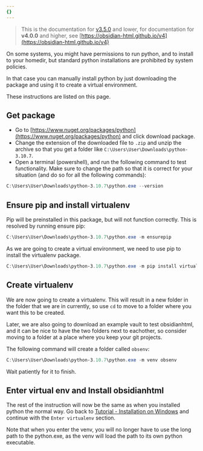 ```yaml
---
{}
---
```

   
> This is the documentation for [v3.5.0](../../../Changelog/v3.5.0.md) and lower, for documentation for **v4.0.0** and higher, see [https://obsidian-html.github.io/v4](https://obsidian-html.github.io/v4)   
   
On some systems, you might have permissions to run python, and to install to your homedir, but standard python installations are prohibited by system policies.   
   
In that case you can manually install python by just downloading the package and using it to create a virtual environment.   
   
These instructions are listed on this page.   
   
## Get package   
   
- Go to [https://www.nuget.org/packages/python](https://www.nuget.org/packages/python) and click download package.   
- Change the extension of the downloaded file to `.zip` and unzip the archive so that you get a folder like `C:\Users\User\Downloads\python-3.10.7`.   
- Open a terminal (powershell), and run the following command to test functionality. Make sure to change the path so that it is correct for your situation (and do so for all the following commands):   
   
``` powershell
C:\Users\User\Downloads\python-3.10.7\python.exe --version
```
   
   
## Ensure pip and install virtualenv   
Pip will be preinstalled in this package, but will not function correctly. This is resolved by running ensure pip:   
   
``` powershell
C:\Users\User\Downloads\python-3.10.7\python.exe -m ensurepip
```
   
   
As we are going to create a virtual environment, we need to use pip to install the virtualenv package.   
   
``` powershell
C:\Users\User\Downloads\python-3.10.7\python.exe -m pip install virtualenv
```
   
   
## Create virtualenv   
We are now going to create a virtualenv. This will result in a new folder in the folder that we are in currently, so use `cd` to move to a folder where you want this to be created.    
   
Later, we are also going to download an example vault to test obsidianhtml, and it can be nice to have the two folders next to eachother, so consider moving to a folder at a place where you keep your git projects.   
   
The following command will create a folder called `obsenv`:   
   
``` powershell
C:\Users\User\Downloads\python-3.10.7\python.exe -m venv obsenv
```
   
   
Wait patiently for it to finish.    
   
## Enter virtual env and Install obsidianhtml   
The rest of the instruction will now be the same as when you installed python the normal way. Go back to [Tutorial - Installation on Windows](../../../Instructions/Tutorials/Tutorial%20-%20Installation%20on%20Windows.md) and continue with the `Enter virtualenv` section.   
   
Note that when you enter the venv, you will no longer have to use the long path to the python.exe, as the venv will load the path to its own python executable.